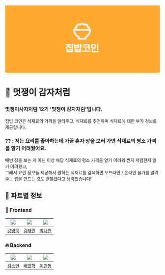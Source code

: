 
![github 상단 이미지](<https://github.com/24-1-LikePotato/.github/blob/main/image/image.png>)

  
# 🍟 멋쟁이 감자처럼
### 멋쟁이사자처럼 12기 '멋쟁이 감자처럼'입니다.
집밥 코인은 식재료의 가격을 알려주고, 식재료를 추천하며 식재료에 대한 부가 정보를 제공합니다.  


  
### ?? : 저는 요리를 좋아하는데 가끔 혼자 장을 보러 가면 식재료의 평소 가격을 알기 어려웠어요. 
매번 장을 보는 게 아닌 이상 해당 식재료의 평소 가격을 알기 어려워 싼지 저렴한지 알기 어려웠고,  
그래서 요런 정보들 제공해서 원하는 식재료를 검색하면 오프라인 / 온라인 물가를 알려주는 앱을 만드는 것도 괜찮겠다고 생각했습니다!  


  
## 🌟 파트별 정보

### 🚀 Frontend

|<img src="https://avatars.githubusercontent.com/u/87813995?v=4" width="80">|<img src="https://avatars.githubusercontent.com/u/136336372?v=4" width="80">|<img src="https://avatars.githubusercontent.com/u/163390823?v=4" width="80">|
|:---:|:---:|:---:|
|[강명묵](https://github.com/ThinkMuk)|[김태인](https://github.com/taein0926)|[박나연](https://github.com/bomimandoo)|

### 🔥 Backend

|<img src="https://avatars.githubusercontent.com/u/112332952?v=4" width="80">|<img src="https://avatars.githubusercontent.com/u/81423073?v=4" width="80">|<img src="https://avatars.githubusercontent.com/u/164038275?v=4" width="80">|
|:---:|:---:|:---:|
|[김소연](https://github.com/kaswhy)|[배민혁](https://github.com/bmh7190)|[이찬형](https://github.com/chanbro0524)|
